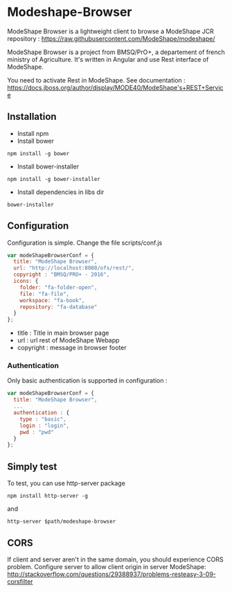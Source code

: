 # Modeshape-Browser
ModeShape Browser is a lightweight client to browse a ModeShape JCR repository : https://raw.githubusercontent.com/ModeShape/modeshape/

ModeShape Browser is a project from BMSQ/PrO+, a departement of french ministry of Agriculture. It's written in Angular and use Rest interface of ModeShape.

You need to activate Rest in ModeShape. See documentation : https://docs.jboss.org/author/display/MODE40/ModeShape's+REST+Service

## Installation
* Install npm
* Install bower
```
npm install -g bower
```
* Install bower-installer
```
npm install -g bower-installer
```
* Install dependencies in libs dir
```
bower-installer
```


## Configuration
Configuration is simple. Change the file scripts/conf.js

```javascript
var modeShapeBrowserConf = {
  title: "ModeShape Browser",
  url: "http://localhost:8080/ofs/rest/",
  copyright : "BMSQ/PRO+ - 2016",
  icons: {
    folder: "fa-folder-open",
    file: "fa-file",
    workspace: "fa-book",
    repository: "fa-database"
  }
};
```

* title : Title in main browser page
* url : url rest of ModeShape Webapp
* copyright : message in browser footer

### Authentication
Only basic authentication is supported in configuration :
```javascript
var modeShapeBrowserConf = {
  title: "ModeShape Browser",
  ...
  authentication : {
    type : "basic",
    login : "login",
    pwd : "pwd"
  }
};
```


## Simply test
To test, you can use http-server package
```
npm install http-server -g
```
and
```
http-server $path/modeshape-browser
```

## CORS
If client and server aren't in the same domain, you should experience CORS problem.
Configure server to allow client origin in server ModeShape:
http://stackoverflow.com/questions/29388937/problems-resteasy-3-09-corsfilter
